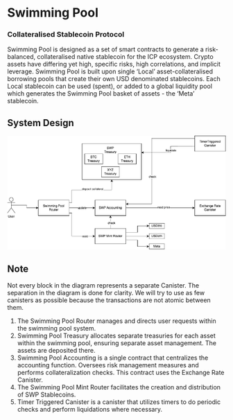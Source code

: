 # Swimming Pool

### Collateralised Stablecoin Protocol

Swimming Pool is designed as a set of smart contracts to generate a risk-balanced, collateralised native stablecoin for the ICP ecosystem.
Crypto assets have differing yet high, specific risks, high correlations, and implicit leverage. Swimming Pool is built upon single ‘Local’ asset-collateralised borrowing pools that create their own USD denominated stablecoins. Each Local stablecoin can be used (spent), or added to a global liquidity pool which generates the Swimming Pool basket of assets - the ‘Meta’ stablecoin.

## System Design

![swimming_pool](https://github.com/SWMPool/SwimmingPool/blob/main/SwimmingPools.png?raw=true)

## Note

Not every block in the diagram represents a separate Canister. The separation in the diagram is done for clarity. We will try to use as few canisters as possible because the transactions are not atomic between them.

1. The Swimming Pool Router manages and directs user requests within the swimming pool system.
2. Swimming Pool Treasury allocates separate treasuries for each asset within the swimming pool, ensuring separate asset management. The assets are deposited there.
3. Swimming Pool Accounting is a single contract that centralizes the accounting function. Oversees risk management measures and performs collateralization checks. This contract uses the Exchange Rate Canister.
4. The Swimming Pool Mint Router facilitates the creation and distribution of SWP Stablecoins.
5. Timer Triggered Canister is a canister that utilizes timers to do periodic checks and perform liquidations where necessary.
